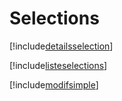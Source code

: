 # Selections

[!include[detailsselection](selections.detailsselection.autogen.md)]

[!include[listeselections](selections.listeselections.autogen.md)]

[!include[modifsimple](selections.modifsimple.autogen.md)]


